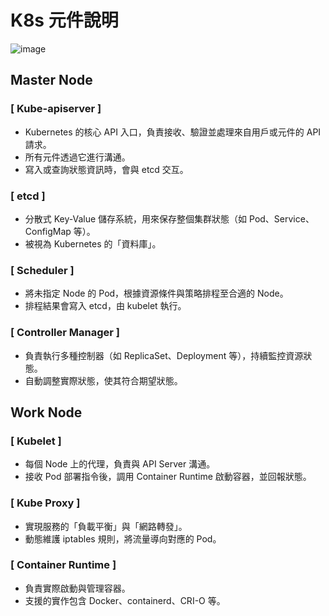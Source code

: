 # K8s 元件說明
![image](https://github.com/user-attachments/assets/6c4553f8-928e-427f-b12e-a72f03c5207f)

##  Master Node
### [ Kube-apiserver ]
* Kubernetes 的核心 API 入口，負責接收、驗證並處理來自用戶或元件的 API 請求。
* 所有元件透過它進行溝通。
* 寫入或查詢狀態資訊時，會與 etcd 交互。
### [ etcd ]
* 分散式 Key-Value 儲存系統，用來保存整個集群狀態（如 Pod、Service、ConfigMap 等）。
* 被視為 Kubernetes 的「資料庫」。
### [ Scheduler ]
* 將未指定 Node 的 Pod，根據資源條件與策略排程至合適的 Node。
* 排程結果會寫入 etcd，由 kubelet 執行。
### [ Controller Manager ]
* 負責執行多種控制器（如 ReplicaSet、Deployment 等），持續監控資源狀態。
* 自動調整實際狀態，使其符合期望狀態。
## Work Node
### [ Kubelet ]
* 每個 Node 上的代理，負責與 API Server 溝通。
* 接收 Pod 部署指令後，調用 Container Runtime 啟動容器，並回報狀態。
### [ Kube Proxy ]
* 實現服務的「負載平衡」與「網路轉發」。
* 動態維護 iptables 規則，將流量導向對應的 Pod。
### [ Container Runtime ]
* 負責實際啟動與管理容器。
* 支援的實作包含 Docker、containerd、CRI-O 等。
